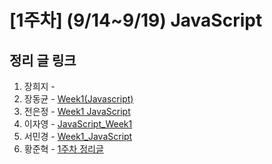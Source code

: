 # [1주차] (9/14~9/19) JavaScript

## 정리 글 링크

1. 장희지 -
2. 장동균 - [Week1(Javascript)](https://dongkyun-jang.tistory.com/84)
3. 전은정 - [Week1 JavaScript](https://jjung-lab.tistory.com/5)
4. 이자영 - [JavaScript_Week1](https://99neozone.tistory.com/2)
5. 서민경 - [Week1_JavaScript](https://min1307.tistory.com/20)
6. 황준혁 - [1주차 정리글](./week1_황준혁.md)
